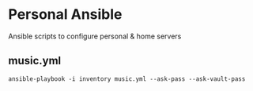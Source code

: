 # Personal Ansible

Ansible scripts to configure personal & home servers

## music.yml

`ansible-playbook -i inventory music.yml --ask-pass --ask-vault-pass`
